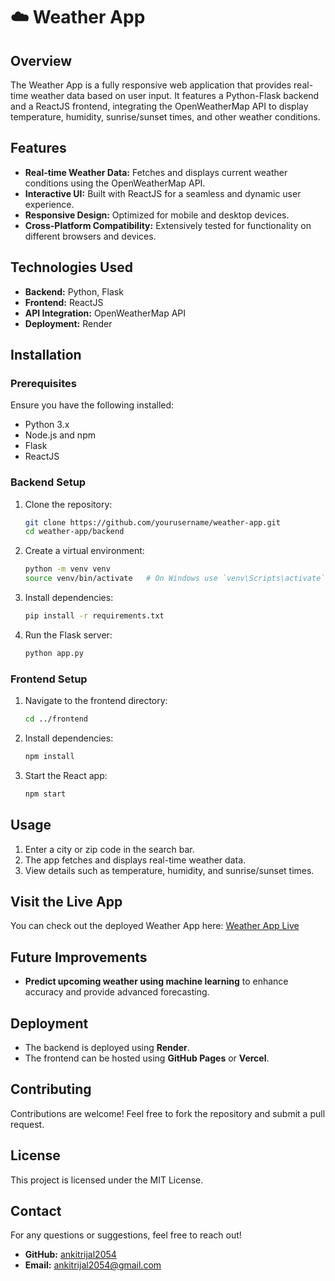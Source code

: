 # ☁️ Weather App

## Overview
The Weather App is a fully responsive web application that provides real-time weather data based on user input. It features a Python-Flask backend and a ReactJS frontend, integrating the OpenWeatherMap API to display temperature, humidity, sunrise/sunset times, and other weather conditions.

## Features
- **Real-time Weather Data:** Fetches and displays current weather conditions using the OpenWeatherMap API.
- **Interactive UI:** Built with ReactJS for a seamless and dynamic user experience.
- **Responsive Design:** Optimized for mobile and desktop devices.
- **Cross-Platform Compatibility:** Extensively tested for functionality on different browsers and devices.

## Technologies Used
- **Backend:** Python, Flask
- **Frontend:** ReactJS
- **API Integration:** OpenWeatherMap API
- **Deployment:** Render

## Installation
### Prerequisites
Ensure you have the following installed:
- Python 3.x
- Node.js and npm
- Flask
- ReactJS

### Backend Setup
1. Clone the repository:
   ```bash
   git clone https://github.com/yourusername/weather-app.git
   cd weather-app/backend
   ```
2. Create a virtual environment:
   ```bash
   python -m venv venv
   source venv/bin/activate   # On Windows use `venv\Scripts\activate`
   ```
3. Install dependencies:
   ```bash
   pip install -r requirements.txt
   ```
4. Run the Flask server:
   ```bash
   python app.py
   ```

### Frontend Setup
1. Navigate to the frontend directory:
   ```bash
   cd ../frontend
   ```
2. Install dependencies:
   ```bash
   npm install
   ```
3. Start the React app:
   ```bash
   npm start
   ```

## Usage
1. Enter a city or zip code in the search bar.
2. The app fetches and displays real-time weather data.
3. View details such as temperature, humidity, and sunrise/sunset times.

## Visit the Live App
You can check out the deployed Weather App here:
[Weather App Live](https://weather-app-3jmk.onrender.com/)

## Future Improvements
- **Predict upcoming weather using machine learning** to enhance accuracy and provide advanced forecasting.

## Deployment
- The backend is deployed using **Render**.
- The frontend can be hosted using **GitHub Pages** or **Vercel**.

## Contributing
Contributions are welcome! Feel free to fork the repository and submit a pull request.

## License
This project is licensed under the MIT License.

## Contact
For any questions or suggestions, feel free to reach out!

- **GitHub:** [ankitrijal2054](https://github.com/ankitrijal2054)
- **Email:** ankitrijal2054@gmail.com
